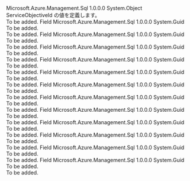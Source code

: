 <Type Name="ServiceObjectiveId" FullName="Microsoft.Azure.Management.Sql.Models.ServiceObjectiveId">
  <TypeSignature Language="C#" Value="public static class ServiceObjectiveId" />
  <TypeSignature Language="ILAsm" Value=".class public auto ansi abstract sealed beforefieldinit ServiceObjectiveId extends System.Object" />
  <TypeSignature Language="DocId" Value="T:Microsoft.Azure.Management.Sql.Models.ServiceObjectiveId" />
  <TypeSignature Language="VB.NET" Value="Public Class ServiceObjectiveId" />
  <TypeSignature Language="F#" Value="type ServiceObjectiveId = class" />
  <AssemblyInfo>
    <AssemblyName>Microsoft.Azure.Management.Sql</AssemblyName>
    <AssemblyVersion>1.0.0.0</AssemblyVersion>
  </AssemblyInfo>
  <Base>
    <BaseTypeName>System.Object</BaseTypeName>
  </Base>
  <Interfaces />
  <Docs>
    <summary>
            ServiceObjectiveId の値を定義します。
            </summary>
    <remarks>To be added.</remarks>
  </Docs>
  <Members>
    <Member MemberName="Basic">
      <MemberSignature Language="C#" Value="public static readonly Guid Basic;" />
      <MemberSignature Language="ILAsm" Value=".field public static initonly valuetype System.Guid Basic" />
      <MemberSignature Language="DocId" Value="F:Microsoft.Azure.Management.Sql.Models.ServiceObjectiveId.Basic" />
      <MemberSignature Language="VB.NET" Value="Public Shared ReadOnly Basic As Guid " />
      <MemberSignature Language="F#" Value=" staticval mutable Basic : Guid" Usage="Microsoft.Azure.Management.Sql.Models.ServiceObjectiveId.Basic" />
      <MemberType>Field</MemberType>
      <AssemblyInfo>
        <AssemblyName>Microsoft.Azure.Management.Sql</AssemblyName>
        <AssemblyVersion>1.0.0.0</AssemblyVersion>
      </AssemblyInfo>
      <ReturnValue>
        <ReturnType>System.Guid</ReturnType>
      </ReturnValue>
      <Docs>
        <summary>To be added.</summary>
        <remarks>To be added.</remarks>
      </Docs>
    </Member>
    <Member MemberName="P1">
      <MemberSignature Language="C#" Value="public static readonly Guid P1;" />
      <MemberSignature Language="ILAsm" Value=".field public static initonly valuetype System.Guid P1" />
      <MemberSignature Language="DocId" Value="F:Microsoft.Azure.Management.Sql.Models.ServiceObjectiveId.P1" />
      <MemberSignature Language="VB.NET" Value="Public Shared ReadOnly P1 As Guid " />
      <MemberSignature Language="F#" Value=" staticval mutable P1 : Guid" Usage="Microsoft.Azure.Management.Sql.Models.ServiceObjectiveId.P1" />
      <MemberType>Field</MemberType>
      <AssemblyInfo>
        <AssemblyName>Microsoft.Azure.Management.Sql</AssemblyName>
        <AssemblyVersion>1.0.0.0</AssemblyVersion>
      </AssemblyInfo>
      <ReturnValue>
        <ReturnType>System.Guid</ReturnType>
      </ReturnValue>
      <Docs>
        <summary>To be added.</summary>
        <remarks>To be added.</remarks>
      </Docs>
    </Member>
    <Member MemberName="P11">
      <MemberSignature Language="C#" Value="public static readonly Guid P11;" />
      <MemberSignature Language="ILAsm" Value=".field public static initonly valuetype System.Guid P11" />
      <MemberSignature Language="DocId" Value="F:Microsoft.Azure.Management.Sql.Models.ServiceObjectiveId.P11" />
      <MemberSignature Language="VB.NET" Value="Public Shared ReadOnly P11 As Guid " />
      <MemberSignature Language="F#" Value=" staticval mutable P11 : Guid" Usage="Microsoft.Azure.Management.Sql.Models.ServiceObjectiveId.P11" />
      <MemberType>Field</MemberType>
      <AssemblyInfo>
        <AssemblyName>Microsoft.Azure.Management.Sql</AssemblyName>
        <AssemblyVersion>1.0.0.0</AssemblyVersion>
      </AssemblyInfo>
      <ReturnValue>
        <ReturnType>System.Guid</ReturnType>
      </ReturnValue>
      <Docs>
        <summary>To be added.</summary>
        <remarks>To be added.</remarks>
      </Docs>
    </Member>
    <Member MemberName="P15">
      <MemberSignature Language="C#" Value="public static readonly Guid P15;" />
      <MemberSignature Language="ILAsm" Value=".field public static initonly valuetype System.Guid P15" />
      <MemberSignature Language="DocId" Value="F:Microsoft.Azure.Management.Sql.Models.ServiceObjectiveId.P15" />
      <MemberSignature Language="VB.NET" Value="Public Shared ReadOnly P15 As Guid " />
      <MemberSignature Language="F#" Value=" staticval mutable P15 : Guid" Usage="Microsoft.Azure.Management.Sql.Models.ServiceObjectiveId.P15" />
      <MemberType>Field</MemberType>
      <AssemblyInfo>
        <AssemblyName>Microsoft.Azure.Management.Sql</AssemblyName>
        <AssemblyVersion>1.0.0.0</AssemblyVersion>
      </AssemblyInfo>
      <ReturnValue>
        <ReturnType>System.Guid</ReturnType>
      </ReturnValue>
      <Docs>
        <summary>To be added.</summary>
        <remarks>To be added.</remarks>
      </Docs>
    </Member>
    <Member MemberName="P2">
      <MemberSignature Language="C#" Value="public static readonly Guid P2;" />
      <MemberSignature Language="ILAsm" Value=".field public static initonly valuetype System.Guid P2" />
      <MemberSignature Language="DocId" Value="F:Microsoft.Azure.Management.Sql.Models.ServiceObjectiveId.P2" />
      <MemberSignature Language="VB.NET" Value="Public Shared ReadOnly P2 As Guid " />
      <MemberSignature Language="F#" Value=" staticval mutable P2 : Guid" Usage="Microsoft.Azure.Management.Sql.Models.ServiceObjectiveId.P2" />
      <MemberType>Field</MemberType>
      <AssemblyInfo>
        <AssemblyName>Microsoft.Azure.Management.Sql</AssemblyName>
        <AssemblyVersion>1.0.0.0</AssemblyVersion>
      </AssemblyInfo>
      <ReturnValue>
        <ReturnType>System.Guid</ReturnType>
      </ReturnValue>
      <Docs>
        <summary>To be added.</summary>
        <remarks>To be added.</remarks>
      </Docs>
    </Member>
    <Member MemberName="P3">
      <MemberSignature Language="C#" Value="public static readonly Guid P3;" />
      <MemberSignature Language="ILAsm" Value=".field public static initonly valuetype System.Guid P3" />
      <MemberSignature Language="DocId" Value="F:Microsoft.Azure.Management.Sql.Models.ServiceObjectiveId.P3" />
      <MemberSignature Language="VB.NET" Value="Public Shared ReadOnly P3 As Guid " />
      <MemberSignature Language="F#" Value=" staticval mutable P3 : Guid" Usage="Microsoft.Azure.Management.Sql.Models.ServiceObjectiveId.P3" />
      <MemberType>Field</MemberType>
      <AssemblyInfo>
        <AssemblyName>Microsoft.Azure.Management.Sql</AssemblyName>
        <AssemblyVersion>1.0.0.0</AssemblyVersion>
      </AssemblyInfo>
      <ReturnValue>
        <ReturnType>System.Guid</ReturnType>
      </ReturnValue>
      <Docs>
        <summary>To be added.</summary>
        <remarks>To be added.</remarks>
      </Docs>
    </Member>
    <Member MemberName="P4">
      <MemberSignature Language="C#" Value="public static readonly Guid P4;" />
      <MemberSignature Language="ILAsm" Value=".field public static initonly valuetype System.Guid P4" />
      <MemberSignature Language="DocId" Value="F:Microsoft.Azure.Management.Sql.Models.ServiceObjectiveId.P4" />
      <MemberSignature Language="VB.NET" Value="Public Shared ReadOnly P4 As Guid " />
      <MemberSignature Language="F#" Value=" staticval mutable P4 : Guid" Usage="Microsoft.Azure.Management.Sql.Models.ServiceObjectiveId.P4" />
      <MemberType>Field</MemberType>
      <AssemblyInfo>
        <AssemblyName>Microsoft.Azure.Management.Sql</AssemblyName>
        <AssemblyVersion>1.0.0.0</AssemblyVersion>
      </AssemblyInfo>
      <ReturnValue>
        <ReturnType>System.Guid</ReturnType>
      </ReturnValue>
      <Docs>
        <summary>To be added.</summary>
        <remarks>To be added.</remarks>
      </Docs>
    </Member>
    <Member MemberName="P6">
      <MemberSignature Language="C#" Value="public static readonly Guid P6;" />
      <MemberSignature Language="ILAsm" Value=".field public static initonly valuetype System.Guid P6" />
      <MemberSignature Language="DocId" Value="F:Microsoft.Azure.Management.Sql.Models.ServiceObjectiveId.P6" />
      <MemberSignature Language="VB.NET" Value="Public Shared ReadOnly P6 As Guid " />
      <MemberSignature Language="F#" Value=" staticval mutable P6 : Guid" Usage="Microsoft.Azure.Management.Sql.Models.ServiceObjectiveId.P6" />
      <MemberType>Field</MemberType>
      <AssemblyInfo>
        <AssemblyName>Microsoft.Azure.Management.Sql</AssemblyName>
        <AssemblyVersion>1.0.0.0</AssemblyVersion>
      </AssemblyInfo>
      <ReturnValue>
        <ReturnType>System.Guid</ReturnType>
      </ReturnValue>
      <Docs>
        <summary>To be added.</summary>
        <remarks>To be added.</remarks>
      </Docs>
    </Member>
    <Member MemberName="S0">
      <MemberSignature Language="C#" Value="public static readonly Guid S0;" />
      <MemberSignature Language="ILAsm" Value=".field public static initonly valuetype System.Guid S0" />
      <MemberSignature Language="DocId" Value="F:Microsoft.Azure.Management.Sql.Models.ServiceObjectiveId.S0" />
      <MemberSignature Language="VB.NET" Value="Public Shared ReadOnly S0 As Guid " />
      <MemberSignature Language="F#" Value=" staticval mutable S0 : Guid" Usage="Microsoft.Azure.Management.Sql.Models.ServiceObjectiveId.S0" />
      <MemberType>Field</MemberType>
      <AssemblyInfo>
        <AssemblyName>Microsoft.Azure.Management.Sql</AssemblyName>
        <AssemblyVersion>1.0.0.0</AssemblyVersion>
      </AssemblyInfo>
      <ReturnValue>
        <ReturnType>System.Guid</ReturnType>
      </ReturnValue>
      <Docs>
        <summary>To be added.</summary>
        <remarks>To be added.</remarks>
      </Docs>
    </Member>
    <Member MemberName="S1">
      <MemberSignature Language="C#" Value="public static readonly Guid S1;" />
      <MemberSignature Language="ILAsm" Value=".field public static initonly valuetype System.Guid S1" />
      <MemberSignature Language="DocId" Value="F:Microsoft.Azure.Management.Sql.Models.ServiceObjectiveId.S1" />
      <MemberSignature Language="VB.NET" Value="Public Shared ReadOnly S1 As Guid " />
      <MemberSignature Language="F#" Value=" staticval mutable S1 : Guid" Usage="Microsoft.Azure.Management.Sql.Models.ServiceObjectiveId.S1" />
      <MemberType>Field</MemberType>
      <AssemblyInfo>
        <AssemblyName>Microsoft.Azure.Management.Sql</AssemblyName>
        <AssemblyVersion>1.0.0.0</AssemblyVersion>
      </AssemblyInfo>
      <ReturnValue>
        <ReturnType>System.Guid</ReturnType>
      </ReturnValue>
      <Docs>
        <summary>To be added.</summary>
        <remarks>To be added.</remarks>
      </Docs>
    </Member>
    <Member MemberName="S2">
      <MemberSignature Language="C#" Value="public static readonly Guid S2;" />
      <MemberSignature Language="ILAsm" Value=".field public static initonly valuetype System.Guid S2" />
      <MemberSignature Language="DocId" Value="F:Microsoft.Azure.Management.Sql.Models.ServiceObjectiveId.S2" />
      <MemberSignature Language="VB.NET" Value="Public Shared ReadOnly S2 As Guid " />
      <MemberSignature Language="F#" Value=" staticval mutable S2 : Guid" Usage="Microsoft.Azure.Management.Sql.Models.ServiceObjectiveId.S2" />
      <MemberType>Field</MemberType>
      <AssemblyInfo>
        <AssemblyName>Microsoft.Azure.Management.Sql</AssemblyName>
        <AssemblyVersion>1.0.0.0</AssemblyVersion>
      </AssemblyInfo>
      <ReturnValue>
        <ReturnType>System.Guid</ReturnType>
      </ReturnValue>
      <Docs>
        <summary>To be added.</summary>
        <remarks>To be added.</remarks>
      </Docs>
    </Member>
    <Member MemberName="S3">
      <MemberSignature Language="C#" Value="public static readonly Guid S3;" />
      <MemberSignature Language="ILAsm" Value=".field public static initonly valuetype System.Guid S3" />
      <MemberSignature Language="DocId" Value="F:Microsoft.Azure.Management.Sql.Models.ServiceObjectiveId.S3" />
      <MemberSignature Language="VB.NET" Value="Public Shared ReadOnly S3 As Guid " />
      <MemberSignature Language="F#" Value=" staticval mutable S3 : Guid" Usage="Microsoft.Azure.Management.Sql.Models.ServiceObjectiveId.S3" />
      <MemberType>Field</MemberType>
      <AssemblyInfo>
        <AssemblyName>Microsoft.Azure.Management.Sql</AssemblyName>
        <AssemblyVersion>1.0.0.0</AssemblyVersion>
      </AssemblyInfo>
      <ReturnValue>
        <ReturnType>System.Guid</ReturnType>
      </ReturnValue>
      <Docs>
        <summary>To be added.</summary>
        <remarks>To be added.</remarks>
      </Docs>
    </Member>
  </Members>
</Type>